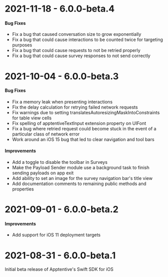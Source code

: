 # 2021-11-18 - 6.0.0-beta.4

#### Bug Fixes

- Fix a bug that caused conversation size to grow exponentially
- Fix a bug that could cause interactions to be counted twice for targeting purposes
- Fix a bug that could cause requests to not be retried properly
- Fix a bug that could cause survey responses to not send correctly

# 2021-10-04 - 6.0.0-beta.3

#### Bug Fixes

- Fix a memory leak when presenting interactions
- Fix the delay calculation for retrying failed network requests
- Fix warnings due to setting translatesAutoresizingMaskIntoConstraints for table view cells
- Fix spelling of apptentiveTextInput extension property on UIFont
- Fix a bug where retried request could become stuck in the event of a particular class of network error
- Work around an iOS 15 bug that led to clear navigation and tool bars

#### Improvements

- Add a toggle to disable the toolbar in Surveys
- Make the Payload Sender module use a background task to finish sending payloads on app exit
- Add ability to set an image for the survey navigation bar's title view
- Add documentation comments to remaining public methods and properties

# 2021-09-01 - 6.0.0-beta.2

#### Improvements

- Add support for iOS 11 deployment targets

# 2021-08-31 - 6.0.0-beta.1

Initial beta release of Apptentive's Swift SDK for iOS

